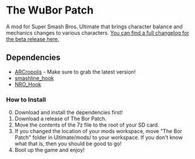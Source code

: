 # The WuBor Patch

A mod for Super Smash Bros. Ultimate that brings character balance and mechanics changes to various characters. [You can find a full changelog for the beta release here.](https://docs.google.com/document/d/1zGBMh0nS9fj-ejxOqP-fd_XHtAIRetYXqfS7GVNQuhk/edit#)

## Dependencies

* [ARCropolis](https://github.com/Raytwo/ARCropolis) - Make sure to grab the latest version!
* [smashline_hook](https://github.com/blu-dev/smashline_hook/releases/latest)
* [NRO_Hook](https://github.com/ultimate-research/nro-hook-plugin/releases/latest)

### How to Install

0. Download and install the dependencies first!
1. Download a release of The Bor Patch.
2. Move the contents of the 7z file to the root of your SD card.
3. If you changed the location of your mods workspace, move "The Bor Patch" folder in Ultimate/mods/ to your workspace. If you don't know what that is, then you should be good to go!
4. Boot up the game and enjoy!
